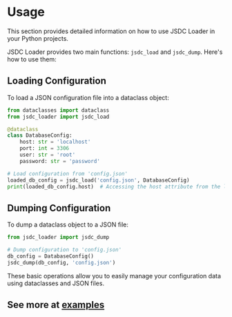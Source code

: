 # Usage

This section provides detailed information on how to use JSDC Loader in your Python projects.

JSDC Loader provides two main functions: `jsdc_load` and `jsdc_dump`. Here's how to use them:

## Loading Configuration

To load a JSON configuration file into a dataclass object:

```python
from dataclasses import dataclass
from jsdc_loader import jsdc_load

@dataclass
class DatabaseConfig:
    host: str = 'localhost'
    port: int = 3306
    user: str = 'root'
    password: str = 'password'

# Load configuration from 'config.json'
loaded_db_config = jsdc_load('config.json', DatabaseConfig)
print(loaded_db_config.host)  # Accessing the host attribute from the loaded data
```

## Dumping Configuration

To dump a dataclass object to a JSON file:

```python
from jsdc_loader import jsdc_dump

# Dump configuration to 'config.json'
db_config = DatabaseConfig()
jsdc_dump(db_config, 'config.json')
```

These basic operations allow you to easily manage your configuration data using dataclasses and JSON files.



## See more at [examples](examples/ "mention")

